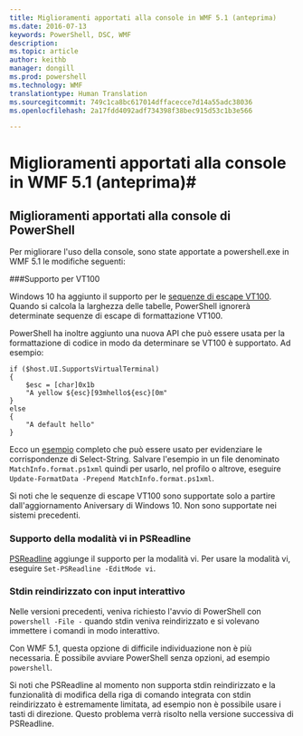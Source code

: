 ```yaml
---
title: Miglioramenti apportati alla console in WMF 5.1 (anteprima)
ms.date: 2016-07-13
keywords: PowerShell, DSC, WMF
description: 
ms.topic: article
author: keithb
manager: dongill
ms.prod: powershell
ms.technology: WMF
translationtype: Human Translation
ms.sourcegitcommit: 749c1ca8bc617014dffacecce7d14a55adc38036
ms.openlocfilehash: 2a17fdd4092adf734398f38bec915d53c1b3e566

---
```


# Miglioramenti apportati alla console in WMF 5.1 (anteprima)#

## Miglioramenti apportati alla console di PowerShell

Per migliorare l'uso della console, sono state apportate a powershell.exe in WMF 5.1 le modifiche seguenti:

###Supporto per VT100

Windows 10 ha aggiunto il supporto per le [sequenze di escape VT100](https://msdn.microsoft.com/en-us/library/windows/desktop/mt638032(v=vs.85).aspx).
Quando si calcola la larghezza delle tabelle, PowerShell ignorerà determinate sequenze di escape di formattazione VT100.

PowerShell ha inoltre aggiunto una nuova API che può essere usata per la formattazione di codice in modo da determinare se VT100 è supportato. Ad esempio:

```
if ($host.UI.SupportsVirtualTerminal)
{
    $esc = [char]0x1b
    "A yellow ${esc}[93mhello${esc}[0m"
}
else
{
    "A default hello"
}
```
Ecco un [esempio](https://gist.github.com/lzybkr/dcb973dccd54900b67783c48083c28f7) completo che può essere usato per evidenziare le corrispondenze di Select-String.
Salvare l'esempio in un file denominato `MatchInfo.format.ps1xml` quindi per usarlo, nel profilo o altrove, eseguire `Update-FormatData -Prepend MatchInfo.format.ps1xml`.

Si noti che le sequenze di escape VT100 sono supportate solo a partire dall'aggiornamento Aniversary di Windows 10. Non sono supportate nei sistemi precedenti.   

### Supporto della modalità vi in PSReadline

[PSReadline](https://github.com/lzybkr/PSReadLine) aggiunge il supporto per la modalità vi. Per usare la modalità vi, eseguire `Set-PSReadline -EditMode vi`.

### Stdin reindirizzato con input interattivo 

Nelle versioni precedenti, veniva richiesto l'avvio di PowerShell con `powershell -File -` quando stdin veniva reindirizzato e si volevano immettere i comandi in modo interattivo.

Con WMF 5.1, questa opzione di difficile individuazione non è più necessaria. È possibile avviare PowerShell senza opzioni, ad esempio `powershell`.

Si noti che PSReadline al momento non supporta stdin reindirizzato e la funzionalità di modifica della riga di comando integrata con stdin reindirizzato è estremamente limitata, ad esempio non è possibile usare i tasti di direzione. Questo problema verrà risolto nella versione successiva di PSReadline.   



<!--HONumber=Aug16_HO3-->


